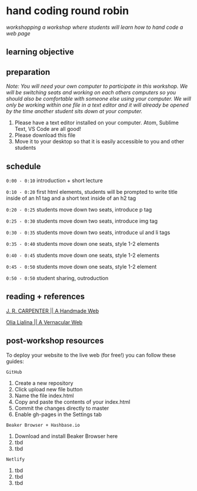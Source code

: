 # hand coding round robin
*workshopping a workshop where students will learn how to hand code a web page*

## learning objective

## preparation
_Note: You will need your own computer to participate in this workshop. We will be switching seats and working on each others computers so you should also be comfortable with someone else using your computer. We will only be working within one file in a text editor and it will already be opened by the time another student sits down at your computer._

1. Please have a text editor installed on your computer. Atom, Sublime Text, VS Code are all good!
2. Please download this file
3. Move it to your desktop so that it is easily accessible to you and other students

## schedule
`0:00 - 0:10` introduction + short lecture

`0:10 - 0:20` first html elements, students will be prompted to write title inside of an h1 tag and a short text inside of an h2 tag
  
`0:20 - 0:25` students move down two seats, introduce p tag
  
`0:25 - 0:30` students move down two seats, introduce img tag
  
`0:30 - 0:35` students move down two seats, introduce ul and li tags 
  
`0:35 - 0:40` students move down one seats, style 1-2 elements
  
`0:40 - 0:45` students move down one seats, style 1-2 elements
  
`0:45 - 0:50` students move down one seats, style 1-2 element
  
`0:50 - 0:50` student sharing, outroduction

## reading + references

[J. R. CARPENTER || A Handmade Web](http://veryinteractive.net/content/2-library/50-a-handmade-web/carpenter-a-handmade-web.pdf)

[Olia Lialina || A Vernacular Web](http://art.teleportacia.org/observation/vernacular/welcome/)


## post-workshop resources

To deploy your website to the live web (for free!) you can follow these guides:

`GitHub`
1. Create a new repository
2. Click upload new file button
3. Name the file index.html
4. Copy and paste the contents of your index.html
5. Commit the changes directly to master
6. Enable gh-pages in the Settings tab

`Beaker Browser + Hashbase.io`
1. Download and install Beaker Browser here
2. tbd
3. tbd

`Netlify`
1. tbd
2. tbd
3. tbd
